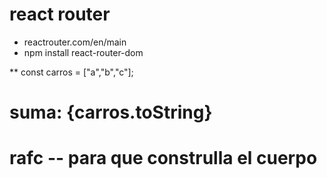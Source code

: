 # react router
* reactrouter.com/en/main 
* npm install react-router-dom 

**
const carros = ["a","b","c"];

<h1> suma: {carros.toString}</h1>

# rafc -- para que construlla el cuerpo